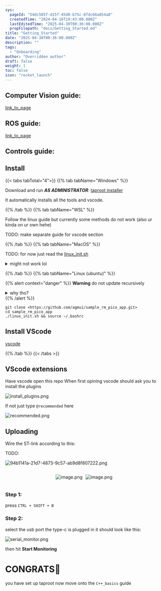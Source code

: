```yaml
---
sys:
  pageId: "54dc585f-d15f-45d0-b75c-8fdc66a854a8"
  createdTime: "2024-04-16T19:43:00.000Z"
  lastEditedTime: "2025-04-30T00:36:00.000Z"
  propFilepath: "docs/Getting_Started.md"
title: "Getting_Started"
date: "2025-04-30T00:36:00.000Z"
description: ""
tags:
  - "Onboarding"
author: "Overridden author"
draft: false
weight: 1
toc: false
icon: "rocket_launch"
---
```


## Computer Vision guide:

[link_to_page](86d45bc0-388b-4d26-8848-44f255f73d0e)

## ROS guide:

[link_to_page](3c76c1de-ec8f-46d6-8b0a-294005edc2d5)

## Controls guide:

## Install

{{< tabs tabTotal="4">}}
{{% tab tabName="Windows" %}}

Download and run _**AS ADMINISTRATOR**_: [taproot installer](https://github.com/Thornbots/TeachingFreshies/releases/tag/1.0)

It automatically installs all the tools and vscode.

{{% /tab %}}
{{% tab tabName="WSL" %}}

Follow the linux guide but currently some methods do not work (also ur kinda on ur own hehe)

TODO: make separate guide for vscode section

{{% /tab %}}
{{% tab tabName="MacOS" %}}

TODO: for now just read the [linux_init.sh](https://github.com/agmui/sample_rm_pico_app/blob/main/linux_init.sh)

<details>
<summary>might not work lol</summary>

`brew install libusb pkg-config`

Next install: [vscode](https://code.visualstudio.com/Download)

</details>

{{% /tab %}}
{{% tab tabName="Linux (ubuntu)" %}}

{{% alert context="danger" %}}
**Warning** do not update recursively
<details>
<summary>why tho?</summary>
There are some submodules that may go on for a while (like tinyusb) and I highly
recommend you don't need to get them.
If you want to see what submodules I update just look in `linux_init.sh`
</details>
{{% /alert %}}

```shell
git clone <https://github.com/agmui/sample_rm_pico_app.git>
cd sample_rm_pico_app
./linux_init.sh && source ~/.bashrc
```

## Install VScode

[vscode](https://code.visualstudio.com/Download)

{{% /tab %}}
{{< /tabs >}}

## VScode extensions

Have vscode open this repo
When first opining vscode should ask you to install the plugins

![install_plugins.png](https://prod-files-secure.s3.us-west-2.amazonaws.com/d518164a-d88e-44d1-a4ee-3adb3bd8bce0/89bd30f0-1825-4e77-867b-0a41ce370880/install_plugins.png?X-Amz-Algorithm=AWS4-HMAC-SHA256&X-Amz-Content-Sha256=UNSIGNED-PAYLOAD&X-Amz-Credential=ASIAZI2LB466RPR2GGTC%2F20250603%2Fus-west-2%2Fs3%2Faws4_request&X-Amz-Date=20250603T200945Z&X-Amz-Expires=3600&X-Amz-Security-Token=IQoJb3JpZ2luX2VjEEMaCXVzLXdlc3QtMiJHMEUCIHamksAgrRUH1q5Ta%2B8s%2BSZSXwlDZ6YytKhOdZotgFK5AiEAtIN5YPqA6QQezCIjE3%2BGY8%2BTYHDERwflyecdwtjFkM0q%2FwMIHBAAGgw2Mzc0MjMxODM4MDUiDEp%2BcHRATRnYpmRErCrcA643veuq%2F0tuZ0J03rCgSJ3izXh%2FnOht4nJN7zR0RCWF1wey2%2F47azwPGpOHNmc5f9xe6xOONTI2czdRmUM%2F9YfWcqbl6%2BTsXHVIJMwLo%2FBTS0Eeu7mtcuz3EMV57Z7iQp1AW1ddZh%2FRj9hec2Al3%2FPrY3L929AsGdYg2QGziU2nSzASv9TIkd0snZUNBLSh529DmHk3meoFP9U1v58I%2F6Lo4hxDNcLxFhSp7JP7WbHNFaCQowgPL4q0lS3iK1P%2Fu7DG%2F1%2FMTXqC7R2BGzTTF2QcGCYzGb7Jn7OxSxOGS3Ca3qoog0LUoB5kAXHIMR9q5PrJjOBe9zh7070jSfN4wq3qGRotuBSxnnfuAIOb9n%2BoIsXYB0%2BvYGjPaBIsdO41ZbBDEW9lstDSQtRjz%2B%2BgJ50j8thT70VbpgFd0c%2FNLBghD1yoQ%2B0Do%2Bxgt1Y1cZK7gEdMfv3UwPdDeLjbvqtVs%2BUc9wyu4CxxHNbOFzHzh1faKj7ka4ohzYH2loTcJxoXyLoBuZ3ym%2BZpW99rr4gULuyVGD0vNNkHTXHydhegkK08P2ysZS7cZwydRpctFIWI2WYNrBmkoJCVTATBGbFh%2FMNjRDXtACJGVvHybcmrcpM8PkST7BUqhe9%2BgJEWMKiF%2FcEGOqUBS%2F78oQeWvSfRe%2Bj6gSOlvDVuelU3inZLMGajG1ovxHUR7fO7SDhadbpvS2PXcJhS6n3E4yxHIhz9Flv%2F0tEDHMcf3DW8OpU8vbBfvt0tdNlsdSRgyEyHHItUkkfrpFrD13Qg8mvaZzk5k4gt%2B0COtnTl8Ic3LW%2BCnfoqtWeHFRfdO8wEGB%2FkiVvurFZ%2BLUgS809ZJvfGYeERHAXGl9VuRG%2B0PKbf&X-Amz-Signature=08cea2b47385fd066c0ef689b312add359ce73ca536d63809214738099dc60dc&X-Amz-SignedHeaders=host&x-id=GetObject)

If not just type `@recommended` here  

![recommended.png](https://prod-files-secure.s3.us-west-2.amazonaws.com/d518164a-d88e-44d1-a4ee-3adb3bd8bce0/61e661e9-5d85-4dfc-be0d-8d2097a5e793/recommended.png?X-Amz-Algorithm=AWS4-HMAC-SHA256&X-Amz-Content-Sha256=UNSIGNED-PAYLOAD&X-Amz-Credential=ASIAZI2LB466RPR2GGTC%2F20250603%2Fus-west-2%2Fs3%2Faws4_request&X-Amz-Date=20250603T200945Z&X-Amz-Expires=3600&X-Amz-Security-Token=IQoJb3JpZ2luX2VjEEMaCXVzLXdlc3QtMiJHMEUCIHamksAgrRUH1q5Ta%2B8s%2BSZSXwlDZ6YytKhOdZotgFK5AiEAtIN5YPqA6QQezCIjE3%2BGY8%2BTYHDERwflyecdwtjFkM0q%2FwMIHBAAGgw2Mzc0MjMxODM4MDUiDEp%2BcHRATRnYpmRErCrcA643veuq%2F0tuZ0J03rCgSJ3izXh%2FnOht4nJN7zR0RCWF1wey2%2F47azwPGpOHNmc5f9xe6xOONTI2czdRmUM%2F9YfWcqbl6%2BTsXHVIJMwLo%2FBTS0Eeu7mtcuz3EMV57Z7iQp1AW1ddZh%2FRj9hec2Al3%2FPrY3L929AsGdYg2QGziU2nSzASv9TIkd0snZUNBLSh529DmHk3meoFP9U1v58I%2F6Lo4hxDNcLxFhSp7JP7WbHNFaCQowgPL4q0lS3iK1P%2Fu7DG%2F1%2FMTXqC7R2BGzTTF2QcGCYzGb7Jn7OxSxOGS3Ca3qoog0LUoB5kAXHIMR9q5PrJjOBe9zh7070jSfN4wq3qGRotuBSxnnfuAIOb9n%2BoIsXYB0%2BvYGjPaBIsdO41ZbBDEW9lstDSQtRjz%2B%2BgJ50j8thT70VbpgFd0c%2FNLBghD1yoQ%2B0Do%2Bxgt1Y1cZK7gEdMfv3UwPdDeLjbvqtVs%2BUc9wyu4CxxHNbOFzHzh1faKj7ka4ohzYH2loTcJxoXyLoBuZ3ym%2BZpW99rr4gULuyVGD0vNNkHTXHydhegkK08P2ysZS7cZwydRpctFIWI2WYNrBmkoJCVTATBGbFh%2FMNjRDXtACJGVvHybcmrcpM8PkST7BUqhe9%2BgJEWMKiF%2FcEGOqUBS%2F78oQeWvSfRe%2Bj6gSOlvDVuelU3inZLMGajG1ovxHUR7fO7SDhadbpvS2PXcJhS6n3E4yxHIhz9Flv%2F0tEDHMcf3DW8OpU8vbBfvt0tdNlsdSRgyEyHHItUkkfrpFrD13Qg8mvaZzk5k4gt%2B0COtnTl8Ic3LW%2BCnfoqtWeHFRfdO8wEGB%2FkiVvurFZ%2BLUgS809ZJvfGYeERHAXGl9VuRG%2B0PKbf&X-Amz-Signature=ca2c772468fc8d8f48464de063a07b3491f77dd3ce3314a199e5844927bfc072&X-Amz-SignedHeaders=host&x-id=GetObject)

## Uploading

Wire the ST-link according to this:

TODO:

![94b1141a-21d7-4873-9c57-ab9d8f807222.png](https://prod-files-secure.s3.us-west-2.amazonaws.com/d518164a-d88e-44d1-a4ee-3adb3bd8bce0/e5fad17d-ab82-4300-9f4c-505ab4b1202c/94b1141a-21d7-4873-9c57-ab9d8f807222.png?X-Amz-Algorithm=AWS4-HMAC-SHA256&X-Amz-Content-Sha256=UNSIGNED-PAYLOAD&X-Amz-Credential=ASIAZI2LB466RPR2GGTC%2F20250603%2Fus-west-2%2Fs3%2Faws4_request&X-Amz-Date=20250603T200945Z&X-Amz-Expires=3600&X-Amz-Security-Token=IQoJb3JpZ2luX2VjEEMaCXVzLXdlc3QtMiJHMEUCIHamksAgrRUH1q5Ta%2B8s%2BSZSXwlDZ6YytKhOdZotgFK5AiEAtIN5YPqA6QQezCIjE3%2BGY8%2BTYHDERwflyecdwtjFkM0q%2FwMIHBAAGgw2Mzc0MjMxODM4MDUiDEp%2BcHRATRnYpmRErCrcA643veuq%2F0tuZ0J03rCgSJ3izXh%2FnOht4nJN7zR0RCWF1wey2%2F47azwPGpOHNmc5f9xe6xOONTI2czdRmUM%2F9YfWcqbl6%2BTsXHVIJMwLo%2FBTS0Eeu7mtcuz3EMV57Z7iQp1AW1ddZh%2FRj9hec2Al3%2FPrY3L929AsGdYg2QGziU2nSzASv9TIkd0snZUNBLSh529DmHk3meoFP9U1v58I%2F6Lo4hxDNcLxFhSp7JP7WbHNFaCQowgPL4q0lS3iK1P%2Fu7DG%2F1%2FMTXqC7R2BGzTTF2QcGCYzGb7Jn7OxSxOGS3Ca3qoog0LUoB5kAXHIMR9q5PrJjOBe9zh7070jSfN4wq3qGRotuBSxnnfuAIOb9n%2BoIsXYB0%2BvYGjPaBIsdO41ZbBDEW9lstDSQtRjz%2B%2BgJ50j8thT70VbpgFd0c%2FNLBghD1yoQ%2B0Do%2Bxgt1Y1cZK7gEdMfv3UwPdDeLjbvqtVs%2BUc9wyu4CxxHNbOFzHzh1faKj7ka4ohzYH2loTcJxoXyLoBuZ3ym%2BZpW99rr4gULuyVGD0vNNkHTXHydhegkK08P2ysZS7cZwydRpctFIWI2WYNrBmkoJCVTATBGbFh%2FMNjRDXtACJGVvHybcmrcpM8PkST7BUqhe9%2BgJEWMKiF%2FcEGOqUBS%2F78oQeWvSfRe%2Bj6gSOlvDVuelU3inZLMGajG1ovxHUR7fO7SDhadbpvS2PXcJhS6n3E4yxHIhz9Flv%2F0tEDHMcf3DW8OpU8vbBfvt0tdNlsdSRgyEyHHItUkkfrpFrD13Qg8mvaZzk5k4gt%2B0COtnTl8Ic3LW%2BCnfoqtWeHFRfdO8wEGB%2FkiVvurFZ%2BLUgS809ZJvfGYeERHAXGl9VuRG%2B0PKbf&X-Amz-Signature=22d71c9b345f69fd7e7556a671857d1745db5e210878788d89c99cb5c3491047&X-Amz-SignedHeaders=host&x-id=GetObject)

<div style="display: flex;flex-direction: row; column-gap:10px; max-width: 630px;justify-content: center;">
<div>

![image.png](https://prod-files-secure.s3.us-west-2.amazonaws.com/d518164a-d88e-44d1-a4ee-3adb3bd8bce0/210ecb78-1116-4d7b-b9b7-2292f66fa2c2/image.png?X-Amz-Algorithm=AWS4-HMAC-SHA256&X-Amz-Content-Sha256=UNSIGNED-PAYLOAD&X-Amz-Credential=ASIAZI2LB466WCPNVVKH%2F20250603%2Fus-west-2%2Fs3%2Faws4_request&X-Amz-Date=20250603T200948Z&X-Amz-Expires=3600&X-Amz-Security-Token=IQoJb3JpZ2luX2VjEEMaCXVzLXdlc3QtMiJGMEQCICeEte6O2GiUTDn7L3kinjluzh2n71AAQcCNxUqckuUYAiBnxFGwJKZRHYcb%2BlARf4I79gzopWxOeTrl0bfC3dzMOSr%2FAwgcEAAaDDYzNzQyMzE4MzgwNSIMuW%2Bphrj3110%2FnL3FKtwDsBLyCH%2FkAFRuDaAkbyNqpUYDzmdx4aJBL7LjLH%2Blk5c1I4G5yw1XPrwvD3WarnJh4eWNbI33OQAicdNZuKFLy7DN5I7DBR1S6nd4K9%2FBV5nSZmI2FYcxTt5%2Bpt2uc69MiE7LaQC9Ud7BLEoJvUWU7lD0rEhZqK0WikBQ7ISDthCS628eHcJWufGxhkwO8TiPuLmkzpwkAuM31TcEUWX6djMqdunYlc3I02IIJ2JMAd2k%2BJavQ5kxVNHB4Btlj6TEOQdEKekw4gbRKK4asQU3e3lkCi8u9NMO9AZBm2JQMV8TiP0A9FVYcAM70wjHtM3OTXfx6UYis0dNgyVBT3nuPf7836U7PupjcvYljXHUFByX52%2BM%2FMAOiX0BSd9u1KsNg%2B%2FcYmYi4cv7qQ48IaJDFqwua4k29pZFMSkh9mHWTcZef0CRO9VQLuEGrjwX2esMdKh%2BCZOumj7bYV5O4ti92EcPd6usqrFgA%2BfQ2ra2%2FMkSvFIGKWFbJmCXSBG04zTX1hD4eXs8%2B%2BuLdzVeU3yFSOrZyRzkyQ5YQzxqPd7%2FcIkw4Y7e%2BISqOdDNWzCzublG1xJpWEZfIRY7KfqGb67FdRCpvgPYy9U3jayWDSuAzfNss8JailLbnrLDQWgw2oX9wQY6pgH4zv2ufzstYFbHvzRwAcKCLBOHpknPHroIDSSkhDnMXWnn18K7rButzQPKY47aYezdl7ZmJ7Rfj3v3SdtMAbyBOaw%2Flsruy9%2FqVZtnLneu3jjnn3U%2BjyPjE9tgKQnFM0W81XpyM44SLicEkvyHxpaB6LhbV3nopJ6rheaAGNpumWvEpJcuAAbr0zBYkkHwgjAwoFuu2TCF6Vdqz6wMyvY%2F5TYVIruA&X-Amz-Signature=a639f752e2d6f3b34e461c878e8adcdd7c5175029d469a5422b11755b53a9c85&X-Amz-SignedHeaders=host&x-id=GetObject)

</div>
<div>

![image.png](https://prod-files-secure.s3.us-west-2.amazonaws.com/d518164a-d88e-44d1-a4ee-3adb3bd8bce0/33a0fd0f-8ca6-4a86-8e09-26e95ded1fff/image.png?X-Amz-Algorithm=AWS4-HMAC-SHA256&X-Amz-Content-Sha256=UNSIGNED-PAYLOAD&X-Amz-Credential=ASIAZI2LB4667OY6SD74%2F20250603%2Fus-west-2%2Fs3%2Faws4_request&X-Amz-Date=20250603T200949Z&X-Amz-Expires=3600&X-Amz-Security-Token=IQoJb3JpZ2luX2VjEEMaCXVzLXdlc3QtMiJHMEUCIFfxz9dwFk2SG1%2Bq5UWG06M8nqejZM8FQa0%2FbqCBTOuGAiEApVaeOoTqNsGKEZhGdkcbQeLDM7TkpeLhl3ErmvNjOeMq%2FwMIHBAAGgw2Mzc0MjMxODM4MDUiDAtbuyRRnQpPO0m10ircA%2Fp%2BBc2hCujYMKQlTK3o0wBCbyjOF87PbkAgy7Rao%2FWd8qg%2FIfZvpVnBshGAQlbx8rH6DdFsHTckNwe05QPVGI1ZdWDJNsm9snUie1%2FViwqnHn0CfmHW4ao6t9I33b3ph2dPSoUUW9VxWVfl3SzpIHyt5mvJ%2Ff3UTd57wTJ94zFhXvFtpa96OkUSiZsNSa9CmwI15s4vUQ8eGrZ2DOKJ0bQZjcd4JhYz73oIaxH8jjLPz9qZ8J82IO8JL44TSAPkVCvBbCfxQ0to81j7gLub7xK5VTPywlWHalq0xRltj1vUeIPayADeoEREG%2FU%2FN9o%2F%2FWkMGyJhSCSrjWLEBdDeEWegqu84uDFDOLjCrJjVSslQ8HCkUuP5Op%2BGJooU4RnEEz5X8bQMbDGjS%2BGq9cE1VOa4fTG8H6sVrpY5%2BLoZiJj%2F%2FYPhxeix3CknuBj2mHpOm1MZowYEL2JkAbloTAjP7Uzv%2F8F6Qale0xvxrSfuf1zuAQV%2F%2BUYLAon%2BEwOvDvrRjEutX2WwEG1877YkahnL8O4xwkeBzfaBuYyfFeMeSrPmJBSdiSd9UCSsYdPaPWAzE%2BS%2FvCPjr8do9EkCZnWQvvy6yck3MgkVptX92QWv8ntjHQ0zJcSgztmYdaJBMOKF%2FcEGOqUBGoLAHdArUaEmB0PwkrrDddswU15IquiHFOOgjVPu4idpi4gvQS7pa4ZUKGYkrLw%2B8hzPA6qIIlo6wtbozOxIFAisol15UmV8Td2TStfhM5ybOwmpIfwUjkZxTs0XY4PmjQzl6lx%2BHTc5ZUNEkQFIURdA8ul2q5N5%2FS6LSgTZT%2FcqUqGY5LEc6VN4yWhJgdXiBD8tP60Hc9NGf8h714j0yAO%2FbvWp&X-Amz-Signature=fea95e88ef6887cbcf7de26feb070c5eb1a3f94c64ad514528cfb7f6162bd2f9&X-Amz-SignedHeaders=host&x-id=GetObject)

</div>
</div>

### Step 1:

press `CTRL + SHIFT + B`

### Step 2:

select the usb port the type-c is plugged in it should look like this:

![serial_monitor.png](https://prod-files-secure.s3.us-west-2.amazonaws.com/d518164a-d88e-44d1-a4ee-3adb3bd8bce0/f03f4774-05d4-4393-b6a0-d5efb6d315ab/serial_monitor.png?X-Amz-Algorithm=AWS4-HMAC-SHA256&X-Amz-Content-Sha256=UNSIGNED-PAYLOAD&X-Amz-Credential=ASIAZI2LB466RPR2GGTC%2F20250603%2Fus-west-2%2Fs3%2Faws4_request&X-Amz-Date=20250603T200945Z&X-Amz-Expires=3600&X-Amz-Security-Token=IQoJb3JpZ2luX2VjEEMaCXVzLXdlc3QtMiJHMEUCIHamksAgrRUH1q5Ta%2B8s%2BSZSXwlDZ6YytKhOdZotgFK5AiEAtIN5YPqA6QQezCIjE3%2BGY8%2BTYHDERwflyecdwtjFkM0q%2FwMIHBAAGgw2Mzc0MjMxODM4MDUiDEp%2BcHRATRnYpmRErCrcA643veuq%2F0tuZ0J03rCgSJ3izXh%2FnOht4nJN7zR0RCWF1wey2%2F47azwPGpOHNmc5f9xe6xOONTI2czdRmUM%2F9YfWcqbl6%2BTsXHVIJMwLo%2FBTS0Eeu7mtcuz3EMV57Z7iQp1AW1ddZh%2FRj9hec2Al3%2FPrY3L929AsGdYg2QGziU2nSzASv9TIkd0snZUNBLSh529DmHk3meoFP9U1v58I%2F6Lo4hxDNcLxFhSp7JP7WbHNFaCQowgPL4q0lS3iK1P%2Fu7DG%2F1%2FMTXqC7R2BGzTTF2QcGCYzGb7Jn7OxSxOGS3Ca3qoog0LUoB5kAXHIMR9q5PrJjOBe9zh7070jSfN4wq3qGRotuBSxnnfuAIOb9n%2BoIsXYB0%2BvYGjPaBIsdO41ZbBDEW9lstDSQtRjz%2B%2BgJ50j8thT70VbpgFd0c%2FNLBghD1yoQ%2B0Do%2Bxgt1Y1cZK7gEdMfv3UwPdDeLjbvqtVs%2BUc9wyu4CxxHNbOFzHzh1faKj7ka4ohzYH2loTcJxoXyLoBuZ3ym%2BZpW99rr4gULuyVGD0vNNkHTXHydhegkK08P2ysZS7cZwydRpctFIWI2WYNrBmkoJCVTATBGbFh%2FMNjRDXtACJGVvHybcmrcpM8PkST7BUqhe9%2BgJEWMKiF%2FcEGOqUBS%2F78oQeWvSfRe%2Bj6gSOlvDVuelU3inZLMGajG1ovxHUR7fO7SDhadbpvS2PXcJhS6n3E4yxHIhz9Flv%2F0tEDHMcf3DW8OpU8vbBfvt0tdNlsdSRgyEyHHItUkkfrpFrD13Qg8mvaZzk5k4gt%2B0COtnTl8Ic3LW%2BCnfoqtWeHFRfdO8wEGB%2FkiVvurFZ%2BLUgS809ZJvfGYeERHAXGl9VuRG%2B0PKbf&X-Amz-Signature=fe47b32aadba7d6a19e054f7f002d0dc1a2457daf7d20f2741da06d54d7cf23f&X-Amz-SignedHeaders=host&x-id=GetObject)

then hit **Start Monitoring**

# CONGRATS🎉

you have set up taproot now move onto the `C++_basics` guide
